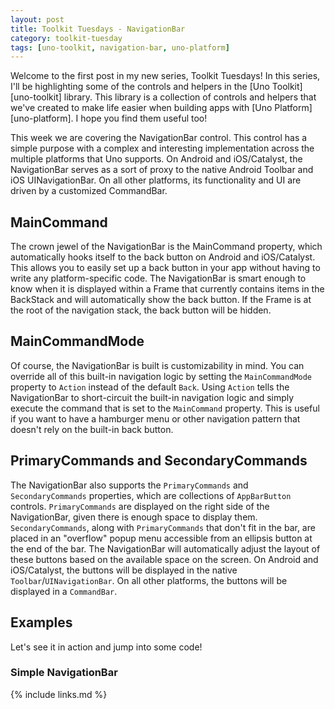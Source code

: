 ```yaml
---
layout: post
title: Toolkit Tuesdays - NavigationBar
category: toolkit-tuesday
tags: [uno-toolkit, navigation-bar, uno-platform]
---
```


Welcome to the first post in my new series, Toolkit Tuesdays! In this series, I'll be highlighting some of the controls and helpers in the [Uno Toolkit][uno-toolkit] library. This library is a collection of controls and helpers that we've created to make life easier when building apps with [Uno Platform][uno-platform]. I hope you find them useful too!

This week we are covering the NavigationBar control. This control has a simple purpose with a complex and interesting implementation across the multiple platforms that Uno supports. On Android and iOS/Catalyst, the NavigationBar serves as a sort of proxy to the native Android Toolbar and iOS UINavigationBar. On all other platforms, its functionality and UI are driven by a customized CommandBar. 

## MainCommand

The crown jewel of the NavigationBar is the MainCommand property, which automatically hooks itself to the back button on Android and iOS/Catalyst. This allows you to easily set up a back button in your app without having to write any platform-specific code. The NavigationBar is smart enough to know when it is displayed within a Frame that currently contains items in the BackStack and will automatically show the back button. If the Frame is at the root of the navigation stack, the back button will be hidden.

## MainCommandMode

Of course, the NavigationBar is built is customizability in mind. You can override all of this built-in navigation logic by setting the `MainCommandMode` property to `Action` instead of the default `Back`. Using `Action` tells the NavigationBar to short-circuit the built-in navigation logic and simply execute the command that is set to the `MainCommand` property. This is useful if you want to have a hamburger menu or other navigation pattern that doesn't rely on the built-in back button.

## PrimaryCommands and SecondaryCommands

The NavigationBar also supports the `PrimaryCommands` and `SecondaryCommands` properties, which are collections of `AppBarButton` controls. `PrimaryCommands` are displayed on the right side of the NavigationBar, given there is enough space to display them. `SecondaryCommands`, along with `PrimaryCommands` that don't fit in the bar, are placed in an "overflow" popup menu accessible from an ellipsis button at the end of the bar. The NavigationBar will automatically adjust the layout of these buttons based on the available space on the screen. On Android and iOS/Catalyst, the buttons will be displayed in the native `Toolbar`/`UINavigationBar`. On all other platforms, the buttons will be displayed in a `CommandBar`.

## Examples

Let's see it in action and jump into some code! 

### Simple NavigationBar



{% include links.md %}